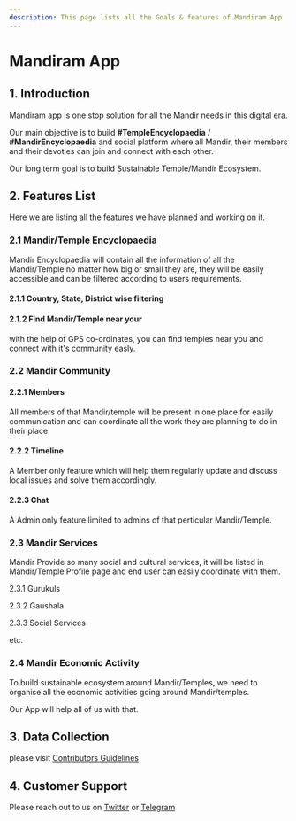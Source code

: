 ```yaml
---
description: This page lists all the Goals & features of Mandiram App
---
```


# Mandiram App

## 1. Introduction

Mandiram app is one stop solution for all the Mandir needs in this digital era.

Our main objective is to build **\#TempleEncyclopaedia** / **\#MandirEncyclopaedia** and social platform where all Mandir, their members and their devoties can join and connect with each other.

Our long term goal is to build Sustainable Temple/Mandir Ecosystem.

## 2. Features List

Here we are listing all the features we have planned and working on it.

### 2.1 Mandir/Temple Encyclopaedia

Mandir Encyclopaedia will contain all the information of all the Mandir/Temple no matter how big or small they are, they will be easily accessible and can be filtered according to users requirements.

#### 2.1.1 Country, State, District wise filtering

#### 2.1.2 Find Mandir/Temple near your

with the help of GPS co-ordinates, you can find temples near you and connect with it's community easly.



### 2.2 Mandir Community

#### 2.2.1 Members

All members of that Mandir/temple will be present in one place for easily communication and can coordinate all the work they are planning to do in their place.

#### 2.2.2 Timeline

A Member only feature which will help them regularly update and discuss local issues and solve them accordingly.

#### 2.2.3 Chat

A Admin only feature limited to admins of that perticular Mandir/Temple.



### 2.3 Mandir Services

Mandir Provide so many social and cultural services, it will be listed in Mandir/Temple Profile page and end user can easily coordinate with them.

2.3.1 Gurukuls

2.3.2 Gaushala

2.3.3 Social Services

etc.



### 2.4 Mandir Economic Activity

To build sustainable ecosystem around Mandir/Temples, we need to organise all the economic activities going around Mandir/temples.

Our App will help all of us with that.



## 3. Data Collection

please visit [Contributors Guidelines](contributors-guidelines.md)



## 4. Customer Support

Please reach out to us on [Twitter](https://www.twitter.com/codefordharma) or [Telegram](https://t.me/mandiram_app)

